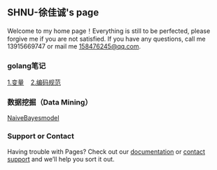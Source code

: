 ## SHNU-徐佳诚's page

Welcome to my home page！Everything is still to be perfected, please forgive me if you are not satisfied. If you have any questions, call me 13915669747 or mail me 158476245@qq.com.


### golang笔记
[1.变量](./变量.md)  &nbsp;&nbsp;&nbsp;[2.编码规范](./编码规范.md)




### 数据挖掘（Data Mining）

[NaiveBayesmodel](./NaiveBayesmodel.md)


### Support or Contact

Having trouble with Pages? Check out our [documentation](https://docs.github.com/categories/github-pages-basics/) or [contact support](https://support.github.com/contact) and we’ll help you sort it out.
